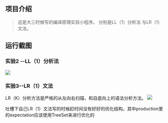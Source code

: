 ## 项目介绍
> 这是大三时候写的编译原理实验小程序。
  分别是LL（1）分析法 与LR（1）文法。

## 运行截图
### 实验2 --LL（1）分析法
![](http://ox6e8ykxi.bkt.clouddn.com/18-7-30/74289277.jpg)

### 实验3--LR（1）文法
 LR（K）分析方法是严格的从左向右扫描，和自底向上的语法分析方法。
![](http://ox6e8ykxi.bkt.clouddn.com/18-7-30/14592803.jpg)

吐槽下自己LR（1）文法写的时候赶时间没有好好的优化结构，其中production里的expectation应该使用TreeSet来进行优化的
